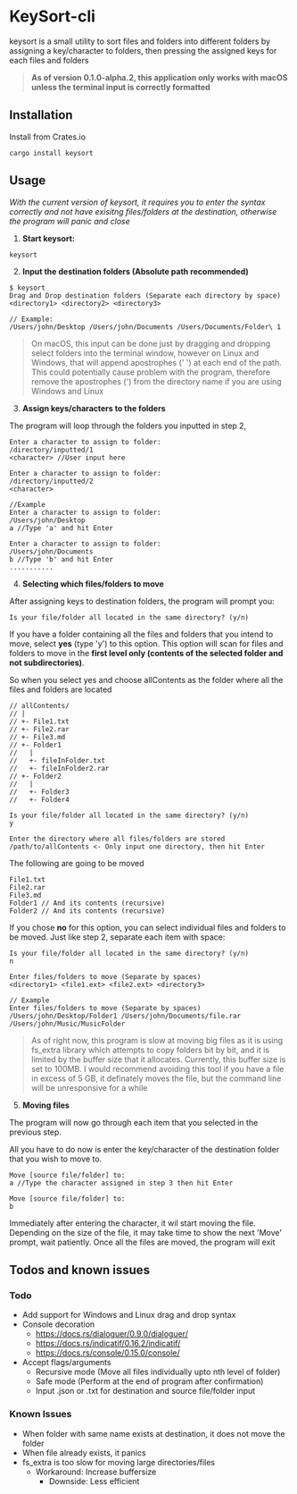 # KeySort-cli

keysort is a small utility to sort files and folders into different folders by assigning a key/character to folders, then
pressing the assigned keys for each files and folders

> **As of version 0.1.0-alpha.2, this application only works with macOS unless the 
terminal input is correctly formatted**

## Installation

Install from Crates.io
```
cargo install keysort
```

## Usage

_With the current version of keysort, it requires you to enter the syntax correctly and not have exisitng files/folders at the destination, otherwise the program will panic and close_

1. **Start keysort:**
```
keysort
```

2. **Input the **destination** folders (Absolute path recommended)**
```
$ keysort
Drag and Drop destination folders (Separate each directory by space)
<directory1> <directory2> <directory3>

// Example:
/Users/john/Desktop /Users/john/Documents /Users/Documents/Folder\ 1
```
> On macOS, this input can be done just by dragging and dropping select folders into the terminal window,
however on Linux and Windows, that will append apostrophes (' ') at each end of the path. This could potentially cause problem with the program,
therefore remove the apostrophes (') from the directory name if you are using Windows and Linux

3. **Assign keys/characters to the folders**

The program will loop through the folders you inputted in step 2, 
```
Enter a character to assign to folder:
/directory/inputted/1
<character> //User input here

Enter a character to assign to folder:
/directory/inputted/2
<character>

//Example
Enter a character to assign to folder:
/Users/john/Desktop
a //Type 'a' and hit Enter

Enter a character to assign to folder:
/Users/john/Documents
b //Type 'b' and hit Enter
...........
```

4. **Selecting which files/folders to move**

After assigning keys to destination folders, the program will prompt you:
```
Is your file/folder all located in the same directory? (y/n)
```

If you have a folder containing all the files and folders that you intend to move, 
select **yes** (type 'y') to this option. This option will scan for files and folders to move in the **first level only (contents of the selected folder and not subdirectories)**.

So when you select yes and choose allContents as the folder where all the files and folders are located
```
// allContents/
// |
// +- File1.txt
// +- File2.rar
// +- File3.md
// +- Folder1
//   |
//   +- fileInFolder.txt
//   +- fileInFolder2.rar
// +- Folder2
//   |
//   +- Folder3
//   +- Folder4

Is your file/folder all located in the same directory? (y/n)
y

Enter the directory where all files/folders are stored
/path/to/allContents <- Only input one directory, then hit Enter

```
The following are going to be moved
```
File1.txt
File2.rar
File3.md
Folder1 // And its contents (recursive)
Folder2 // And its contents (recursive)
```

If you chose **no** for this option, you can select individual files and folders to be moved. Just like step 2,
separate each item with space:
```
Is your file/folder all located in the same directory? (y/n)
n

Enter files/folders to move (Separate by spaces)
<directory1> <file1.ext> <file2.ext> <directory3>

// Example
Enter files/folders to move (Separate by spaces)
/Users/john/Desktop/Folder1 /Users/john/Documents/file.rar /Users/john/Music/MusicFolder
```

> As of right now, this program is slow at moving big files as it is using fs_extra library which attempts to copy folders bit by bit, 
> and it is limited by the buffer size that it allocates. Currently, this buffer size is set to 100MB. I would recommend avoiding this tool if you have a file in excess 
> of 5 GB, it definately moves the file, but the command line will be unresponsive for a while

5. **Moving files**

The program will now go through each item that you selected in the previous step.

All you have to do now is enter the key/character of the destination folder that you wish to move to. 
```
Move [source file/folder] to:
a //Type the character assigned in step 3 then hit Enter

Move [source file/folder] to:
b
```
Immediately after entering the character, it wil start moving the file.
Depending on the size of the file, it may take time to show the next 'Move' prompt, wait patiently.
Once all the files are moved, the program will exit

## Todos and known issues
### Todo
- Add support for Windows and Linux drag and drop syntax
- Console decoration
    - https://docs.rs/dialoguer/0.9.0/dialoguer/
    - https://docs.rs/indicatif/0.16.2/indicatif/
    - https://docs.rs/console/0.15.0/console/
- Accept flags/arguments
  - Recursive mode (Move all files individually upto nth level of folder)
  - Safe mode (Perform at the end of program after confirmation)
  - Input .json or .txt for destination and source file/folder input

### Known Issues
- When folder with same name exists at destination, it does not move the folder
- When file already exists, it panics
- fs_extra is too slow for moving large directories/files
    - Workaround: Increase buffersize
        - Downside: Less efficient
